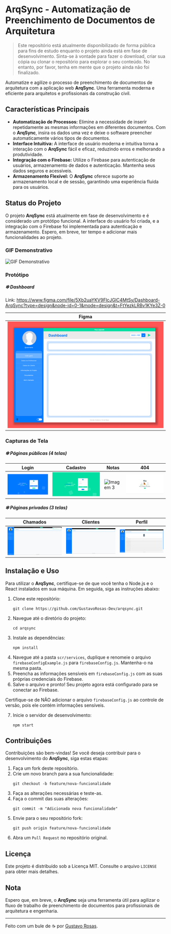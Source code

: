 # ArqSync - Automatização de Preenchimento de Documentos de Arquitetura

> Este repositório está atualmente disponibilizado de forma pública para fins de estudo enquanto o projeto ainda está em fase de desenvolvimento. Sinta-se à vontade para fazer o download, criar sua cópia ou clonar o repositório para explorar o seu conteúdo. No entanto, por favor, tenha em mente que o projeto ainda não foi finalizado.

Automatize e agilize o processo de preenchimento de documentos de arquitetura com a aplicação web <b>ArqSync</b>. Uma ferramenta moderna e eficiente para arquitetos e profissionais da construção civil.

## Características Principais

- **Automatização de Processos:** Elimine a necessidade de inserir repetidamente as mesmas informações em diferentes documentos. Com o <b>ArqSync</b>, insira os dados uma vez e deixe o software preencher automaticamente vários tipos de documentos.
- **Interface Intuitiva:** A interface de usuário moderna e intuitiva torna a interação com o <b>ArqSync</b> fácil e eficaz, reduzindo erros e melhorando a produtividade.
- **Integração com o Firebase:** Utilize o Firebase para autenticação de usuários, armazenamento de dados e autenticação. Mantenha seus dados seguros e acessíveis.
- **Armazenamento Flexível:** O <b>ArqSync</b> oferece suporte ao armazenamento local e de sessão, garantindo uma experiência fluida para os usuários.

## Status do Projeto

O projeto <b>ArqSync</b> está atualmente em fase de desenvolvimento e é considerado um protótipo funcional. A interface do usuário foi criada, e a integração com o Firebase foi implementada para autenticação e armazenamento. Espero, em breve, ter tempo e adicionar mais funcionalidades ao projeto.

### GIF Demonstrativo

![GIF Demonstrativo](public/images/ArqSync.gif)

### Protótipo

##### ❇ Dashboard

Link: https://www.figma.com/file/5Xb2uaYKV9FlcJGlC4MtSy/Dashboard-ArqSync?type=design&node-id=0-1&mode=design&t=FtYezkLRBv1KYe3Z-0

| Figma                                          |
| ---------------------------------------------- |
| ![Imagem 1](public/images/FIGMA%20Dashboard.png) |

### Capturas de Tela

##### ❇ Páginas públicas (4 telas)

| Login                                          | Cadastro                                          | Notas                                                 | 404                              |
| ---------------------------------------------- | ------------------------------------------------- | ----------------------------------------------------- | -------------------------------- |
| ![Imagem 1](public/images/Tela%20de%20login.png) | ![Imagem 2](public/images/Tela%20de%20cadastro.png) | ![Imagem 3](public/images/Notas%20de%20lançamento.png) | ![Imagem 4](public/images/404.png) |

##### ❇ Páginas privadas (3 telas)

| Chamados                                            | Clientes                                            | Perfil                                            |
| --------------------------------------------------- | --------------------------------------------------- | ------------------------------------------------- |
| ![Imagem 1](public/images/Chamados%20(dashboard).png) | ![Imagem 2](public/images/Clientes%20(dashboard).png) | ![Imagem 3](public/images/Perfil%20(dashboard).png) |

## Instalação e Uso

Para utilizar o <b>ArqSync</b>, certifique-se de que você tenha o Node.js e o React instalados em sua máquina. Em seguida, siga as instruções abaixo:

1. Clone este repositório:
   ```
   git clone https://github.com/GustavoRosas-Dev/arqsync.git
   ```
2. Navegue até o diretório do projeto:
   ```
   cd arqsync
   ```
3. Instale as dependências:
   ```
   npm install
   ```
4. Navegue até a pasta `scr/services`, duplique e renomeie o arquivo `firebaseConfigExample.js` para `firebaseConfig.js`. Mantenha-o na mesma pasta.
5. Preencha as informações sensíveis em `firebaseConfig.js` com as suas próprias credenciais do Firebase.
6. Salve o arquivo e pronto! Seu projeto agora está configurado para se conectar ao Firebase.

Certifique-se de NÃO adicionar o arquivo `firebaseConfig.js` ao controle de versão, pois ele contém informações sensíveis.

7. Inicie o servidor de desenvolvimento:
   ```
   npm start
   ```

## Contribuições

Contribuições são bem-vindas! Se você deseja contribuir para o desenvolvimento do <b>ArqSync</b>, siga estas etapas:

1. Faça um fork deste repositório.
2. Crie um novo branch para a sua funcionalidade:
   ```
   git checkout -b feature/nova-funcionalidade
   ```
3. Faça as alterações necessárias e teste-as.
4. Faça o commit das suas alterações:
   ```
   git commit -m "Adicionada nova funcionalidade"
   ```
5. Envie para o seu repositório fork:
   ```
   git push origin feature/nova-funcionalidade
   ```
6. Abra um `Pull Request` no repositório original.

## Licença

Este projeto é distribuído sob a Licença MIT. Consulte o arquivo `LICENSE` para obter mais detalhes.

## Nota

Espero que, em breve, o <b>ArqSync</b> seja uma ferramenta útil para agilizar o fluxo de trabalho de preenchimento de documentos para profissionais de arquitetura e engenharia.

---

Feito com um bule de ☕ por [Gustavo Rosas](https://github.com/GustavoRosas-Dev).
